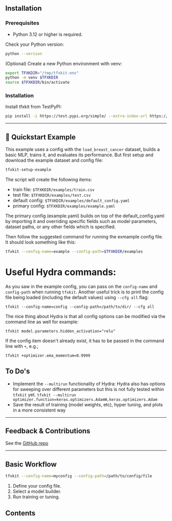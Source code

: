 
## Installation

### Prerequisites

- Python 3.12 or higher is required.

Check your Python version:

```bash
python --version
```

(Optional) Create a new Python environment with venv:

```bash
export TFXKDIR="/tmp/tfxkit-env"
python -m venv $TFXKDIR
source $TFXKDIR/bin/activate
```

### Installation

Install tfxkit from TestPyPI:

```bash
pip install -i https://test.pypi.org/simple/ --extra-index-url https://pypi.org/simple tfxkit
```

---

## 🚀 Quickstart Example

This example uses a config with the `load_breast_cancer` dataset, builds a basic MLP, trains it, and evaluates its performance.
But first setup and download the example dataset and config file:

```bash
tfxkit-setup-example
```


The script will create the following items:
 - train file: `$TFXKDIR/examples/train.csv`
 - test file: `$TFXKDIR/examples/test.csv`
 - default config: `$TFXKDIR/examples/default_config.yaml`
 - primary config: `$TFXKDIR/examples/example.yaml`

The primary config (example.yaml) builds on top of the default_config.yaml by importing it and overriding specific fields such as model parameters, dataset paths, or any other fields which is specified. 

Then follow the suggested command for running the exmample config file. It should look something like this:

```bash
tfxkit --config-name=example --config-path=$TFXKDIR/examples
```


# Useful Hydra commands:

As you saw in the example config, you can pass on the `config-name` and `config-path` when running `tfxkit`.
Another useful trick is to print the config file being loaded (including the default values) using `--cfg all` flag:

`tfxkit --config-name=config --config-path=/path/to/dir/ --cfg all`

The nice thing about Hydra is that all config options can be modified via the command line as well for example:

`tfxkit model.parameters.hidden_activation="relu"`

If the config item doesn't already exist, it has to be passed in the command line with `+`, e.g.;

`tfxkit +optimizer.ema_momentum=0.9999`

## To Do's

- Implement the `--multirun` functionality of Hydra:
   Hydra also has options for sweeping over different parameters but this is not fully tested within `tfxkit` yet.
   `tfxkit --multirun optimizer.function=keras.optimizers.AdamW,keras.optimizers.Adam`
- Save the result of training (model weights, etc), hyper tuning, and plots in a more consistent way


---

## Feedback & Contributions

See the [GitHub repo](https://github.com/nrad/tfxkit)

---










## Basic Workflow

```bash
tfxkit --config-name=myconfig --config-path=/path/to/config/file
```

1. Define your config file.
2. Select a model builder.
3. Run training or tuning.

## Contents
